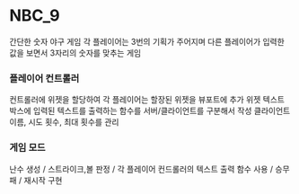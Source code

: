 # NBC_9
간단한 숫자 야구 게임
각 플레이어는 3번의 기획가 주어지며 다른 플레이어가 입력한 값을 보면서 3자리의 숫자를 맞추는 게임


### 플레이어 컨트롤러
컨트롤러에 위젯을 할당하여 각 플레이어는 할장된 위젯을 뷰포트에 추가
위젯 텍스트 박스에 입력된 텍스트를 출력하는 함수를 서버/클라이언트를 구분해서 작성
클라이언트 이름, 시도 횟수, 최대 횟수를 관리

### 게임 모드
난수 생성 / 스트라이크,볼 판정 / 각 플레이어 컨드롤러의 텍스트 출력 함수 사용 / 
승무패 / 재시작 구현

